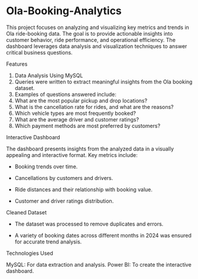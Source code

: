 # Ola-Booking-Analytics
This project focuses on analyzing and visualizing key metrics and trends in Ola ride-booking data. The goal is to provide actionable insights into customer behavior, ride performance, and operational efficiency. The dashboard leverages data analysis and visualization techniques to answer critical business questions.

Features

1. Data Analysis Using MySQL
2. Queries were written to extract meaningful insights from the Ola booking dataset.
3. Examples of questions answered include:
4. What are the most popular pickup and drop locations?
5. What is the cancellation rate for rides, and what are the reasons?
6. Which vehicle types are most frequently booked?
7. What are the average driver and customer ratings?
8. Which payment methods are most preferred by customers?

Interactive Dashboard

The dashboard presents insights from the analyzed data in a visually appealing and interactive format.
Key metrics include:

- Booking trends over time.
  
- Cancellations by customers and drivers.
  
- Ride distances and their relationship with booking value.

- Customer and driver ratings distribution.


Cleaned Dataset
- The dataset was processed to remove duplicates and errors.

- A variety of booking dates across different months in 2024 was ensured for accurate trend analysis.

Technologies Used

MySQL: For data extraction and analysis.
Power BI: To create the interactive dashboard.

